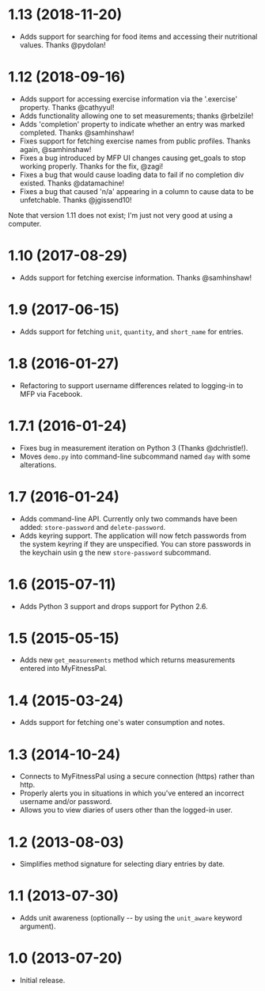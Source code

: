 # 1.13 (2018-11-20)

* Adds support for searching for food items and accessing their nutritional values.  Thanks @pydolan!

# 1.12 (2018-09-16)

* Adds support for accessing exercise information via the '.exercise' property.  Thanks @cathyyul!
* Adds functionality allowing one to set measurements; thanks @rbelzile!
* Adds 'completion' property to indicate whether an entry was marked completed.  Thanks @samhinshaw!
* Fixes support for fetching exercise names from public profiles.  Thanks again, @samhinshaw!
* Fixes a bug introduced by MFP UI changes causing get_goals to stop working properly.  Thanks for the fix, @zagi!
* Fixes a bug that would cause loading data to fail if no completion div existed.  Thanks @datamachine!
* Fixes a bug that caused 'n/a' appearing in a column to cause data to be unfetchable.  Thanks @jgissend10!

Note that version 1.11 does not exist; I'm just not very good at using a computer.

# 1.10 (2017-08-29)

* Adds support for fetching exercise information.  Thanks @samhinshaw!

# 1.9 (2017-06-15)

* Adds support for fetching `unit`, `quantity`, and `short_name` for entries.

# 1.8 (2016-01-27)

* Refactoring to support username differences related to logging-in to
  MFP via Facebook.

# 1.7.1 (2016-01-24)

* Fixes bug in measurement iteration on Python 3 (Thanks @dchristle!).
* Moves ``demo.py`` into command-line subcommand named ``day`` with some alterations.

# 1.7 (2016-01-24)

* Adds command-line API.  Currently only two commands have been added: ``store-password`` and ``delete-password``.
* Adds keyring support.  The application will now fetch passwords from the system keyring if they are unspecified.  You can store passwords in the keychain usin g the new ``store-password`` subcommand.

# 1.6 (2015-07-11)

* Adds Python 3 support and drops support for Python 2.6.

# 1.5 (2015-05-15)

* Adds new `get_measurements` method which returns measurements entered into MyFitnessPal.

# 1.4 (2015-03-24)

* Adds support for fetching one's water consumption and notes.

# 1.3 (2014-10-24)

* Connects to MyFitnessPal using a secure connection (https) rather than http.
* Properly alerts you in situations in which you've entered an incorrect username and/or password.
* Allows you to view diaries of users other than the logged-in user.

# 1.2 (2013-08-03)

* Simplifies method signature for selecting diary entries by date.

# 1.1 (2013-07-30)

* Adds unit awareness (optionally -- by using the `unit_aware` keyword argument).

# 1.0 (2013-07-20)

* Initial release.
